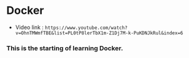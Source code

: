 # Docker 

- Video link : ` https://www.youtube.com/watch?v=OhnTMWmfTBE&list=PL0tP8lerTbX1m-Z1Dj7M-k-PuKDNJkRul&index=6 `

### This is the starting of learning Docker.
